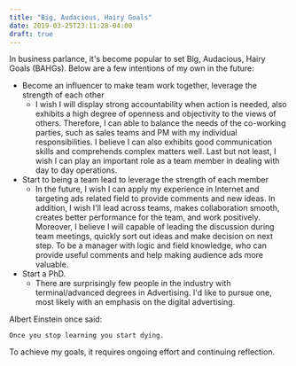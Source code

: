 ```yaml
---
title: "Big, Audacious, Hairy Goals"
date: 2019-03-25T23:11:28-04:00
draft: true
---
```

In business parlance, it's become popular to set Big, Audacious, Hairy Goals (BAHGs). Below are a few intentions of my own in the future:

* Become an influencer to make team work together, leverage the strength of each other
  * I wish I will display strong accountability when action is needed, also exhibits a high degree of openness and objectivity to the views of others. Therefore, I can able to balance the needs of the co-working parties, such as sales teams and PM with my individual responsibilities. I believe I can also exhibits good communication skills and comprehends complex matters well. Last but not least, I wish I can play an important role as a team member in dealing with day to day operations.
* Start to being a team lead to leverage the strength of each member
  * In the future, I wish I can apply my experience in Internet and targeting ads related field to provide comments and new ideas. In addition, I wish I'll lead across teams, makes collaboration smooth, creates better performance for the team, and work positively. Moreover, I believe I will capable of leading the discussion during team meetings, quickly sort out ideas and make decision on next step. To be a manager with logic and field knowledge, who can provide useful comments and help making audience ads more valuable.
* Start a PhD.
  * ​There are surprisingly few people in the industry with terminal/advanced degrees in Advertising. I'd like to pursue one, most likely with an emphasis on the digital advertising.

Albert Einstein once said:
```
Once you stop learning you start dying. 
```
To achieve my goals, it requires ongoing effort and continuing reflection. 